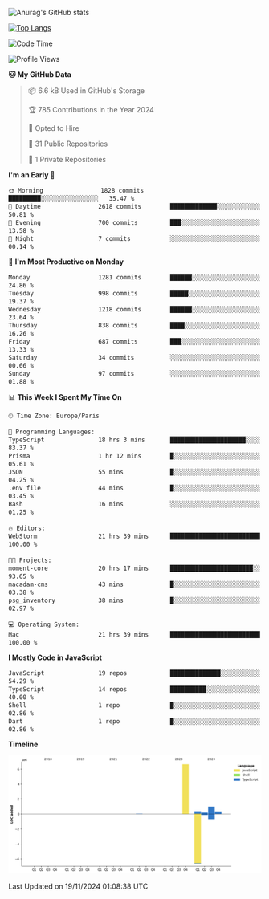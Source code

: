![Anurag's GitHub stats](https://github-readme-stats.vercel.app/api?username=sufiane&theme=dark&show_icons=true&count_private=true)


[![Top Langs](https://github-readme-stats.vercel.app/api/top-langs/?username=sufiane&layout=compact)](https://github.com/anuraghazra/github-readme-stats)

<!--START_SECTION:waka-->
![Code Time](http://img.shields.io/badge/Code%20Time-1%2C449%20hrs%2049%20mins-blue)

![Profile Views](http://img.shields.io/badge/Profile%20Views-0-blue)

**🐱 My GitHub Data** 

> 📦 6.6 kB Used in GitHub's Storage 
 > 
> 🏆 785 Contributions in the Year 2024
 > 
> 💼 Opted to Hire
 > 
> 📜 31 Public Repositories 
 > 
> 🔑 1 Private Repositories 
 > 
**I'm an Early 🐤** 

```text
🌞 Morning                1828 commits        █████████░░░░░░░░░░░░░░░░   35.47 % 
🌆 Daytime                2618 commits        █████████████░░░░░░░░░░░░   50.81 % 
🌃 Evening                700 commits         ███░░░░░░░░░░░░░░░░░░░░░░   13.58 % 
🌙 Night                  7 commits           ░░░░░░░░░░░░░░░░░░░░░░░░░   00.14 % 
```
📅 **I'm Most Productive on Monday** 

```text
Monday                   1281 commits        ██████░░░░░░░░░░░░░░░░░░░   24.86 % 
Tuesday                  998 commits         █████░░░░░░░░░░░░░░░░░░░░   19.37 % 
Wednesday                1218 commits        ██████░░░░░░░░░░░░░░░░░░░   23.64 % 
Thursday                 838 commits         ████░░░░░░░░░░░░░░░░░░░░░   16.26 % 
Friday                   687 commits         ███░░░░░░░░░░░░░░░░░░░░░░   13.33 % 
Saturday                 34 commits          ░░░░░░░░░░░░░░░░░░░░░░░░░   00.66 % 
Sunday                   97 commits          ░░░░░░░░░░░░░░░░░░░░░░░░░   01.88 % 
```


📊 **This Week I Spent My Time On** 

```text
🕑︎ Time Zone: Europe/Paris

💬 Programming Languages: 
TypeScript               18 hrs 3 mins       █████████████████████░░░░   83.37 % 
Prisma                   1 hr 12 mins        █░░░░░░░░░░░░░░░░░░░░░░░░   05.61 % 
JSON                     55 mins             █░░░░░░░░░░░░░░░░░░░░░░░░   04.25 % 
.env file                44 mins             █░░░░░░░░░░░░░░░░░░░░░░░░   03.45 % 
Bash                     16 mins             ░░░░░░░░░░░░░░░░░░░░░░░░░   01.25 % 

🔥 Editors: 
WebStorm                 21 hrs 39 mins      █████████████████████████   100.00 % 

🐱‍💻 Projects: 
moment-core              20 hrs 17 mins      ███████████████████████░░   93.65 % 
macadam-cms              43 mins             █░░░░░░░░░░░░░░░░░░░░░░░░   03.38 % 
psg_inventory            38 mins             █░░░░░░░░░░░░░░░░░░░░░░░░   02.97 % 

💻 Operating System: 
Mac                      21 hrs 39 mins      █████████████████████████   100.00 % 
```

**I Mostly Code in JavaScript** 

```text
JavaScript               19 repos            ██████████████░░░░░░░░░░░   54.29 % 
TypeScript               14 repos            ██████████░░░░░░░░░░░░░░░   40.00 % 
Shell                    1 repo              █░░░░░░░░░░░░░░░░░░░░░░░░   02.86 % 
Dart                     1 repo              █░░░░░░░░░░░░░░░░░░░░░░░░   02.86 % 
```



**Timeline**

![Lines of Code chart](https://raw.githubusercontent.com/Sufiane/Sufiane/main/assets/bar_graph.png)


 Last Updated on 19/11/2024 01:08:38 UTC
<!--END_SECTION:waka-->


<!--
**Sufiane/sufiane** is a ✨ _special_ ✨ repository because its `README.md` (this file) appears on your GitHub profile.

Here are some ideas to get you started:

- 🔭 I’m currently working on ...
- 🌱 I’m currently learning ...
- 👯 I’m looking to collaborate on ...
- 🤔 I’m looking for help with ...
- 💬 Ask me about ...
- 📫 How to reach me: ...
- 😄 Pronouns: ...
- ⚡ Fun fact: ...
-->

